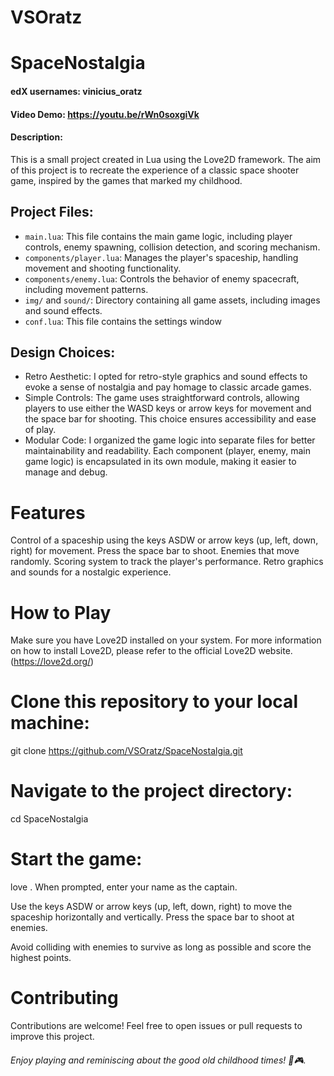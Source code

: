 # VSOratz
# SpaceNostalgia
#### edX usernames: vinicius_oratz
#### Video Demo: https://youtu.be/rWn0soxgiVk
#### Description:
This is a small project created in Lua using the Love2D framework. The aim of this project is to recreate the experience of a classic space shooter game, inspired by the games that marked my childhood.

## Project Files:

- `main.lua`: This file contains the main game logic, including player controls, enemy spawning, collision detection, and scoring mechanism.
- `components/player.lua`: Manages the player's spaceship, handling movement and shooting functionality.
- `components/enemy.lua`: Controls the behavior of enemy spacecraft, including movement patterns.
- `img/` and `sound/`: Directory containing all game assets, including images and sound effects.
- `conf.lua`: This file contains the settings window

## Design Choices:

- Retro Aesthetic: I opted for retro-style graphics and sound effects to evoke a sense of nostalgia and pay homage to classic arcade games.
- Simple Controls: The game uses straightforward controls, allowing players to use either the WASD keys or arrow keys for movement and the space bar for shooting. This choice ensures accessibility and ease of play.
- Modular Code: I organized the game logic into separate files for better maintainability and readability. Each component (player, enemy, main game logic) is encapsulated in its own module, making it easier to manage and debug.

# Features
Control of a spaceship using the keys ASDW or arrow keys (up, left, down, right) for movement.
Press the space bar to shoot.
Enemies that move randomly.
Scoring system to track the player's performance.
Retro graphics and sounds for a nostalgic experience.

# How to Play
Make sure you have Love2D installed on your system. For more information on how to install Love2D, please refer to the official Love2D website. (https://love2d.org/)

# Clone this repository to your local machine:
git clone https://github.com/VSOratz/SpaceNostalgia.git

# Navigate to the project directory:
cd SpaceNostalgia

# Start the game:
love .
When prompted, enter your name as the captain.

Use the keys ASDW or arrow keys (up, left, down, right) to move the spaceship horizontally and vertically. Press the space bar to shoot at enemies.

Avoid colliding with enemies to survive as long as possible and score the highest points.

# Contributing
Contributions are welcome! Feel free to open issues or pull requests to improve this project.

###### Enjoy playing and reminiscing about the good old childhood times! 🚀🎮.
